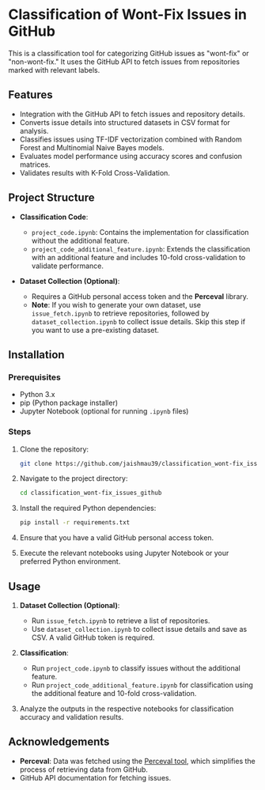 # Classification of Wont-Fix Issues in GitHub

This is a classification tool for categorizing GitHub issues as "wont-fix" or "non-wont-fix." It uses the GitHub API to fetch issues from repositories marked with relevant labels. 

## Features

- Integration with the GitHub API to fetch issues and repository details.
- Converts issue details into structured datasets in CSV format for analysis.
- Classifies issues using TF-IDF vectorization combined with Random Forest and Multinomial Naive Bayes models.
- Evaluates model performance using accuracy scores and confusion matrices.
- Validates results with K-Fold Cross-Validation.

## Project Structure

- **Classification Code**:
  - `project_code.ipynb`: Contains the implementation for classification without the additional feature.
  - `project_code_additional_feature.ipynb`: Extends the classification with an additional feature and includes 10-fold cross-validation to validate performance.

- **Dataset Collection (Optional)**:
  - Requires a GitHub personal access token and the **Perceval** library.
  - **Note**: If you wish to generate your own dataset, use `issue_fetch.ipynb` to retrieve repositories, followed by `dataset_collection.ipynb` to collect issue details. Skip this step if you want to use a pre-existing dataset.

## Installation

### Prerequisites

- Python 3.x
- pip (Python package installer)
- Jupyter Notebook (optional for running `.ipynb` files)

### Steps

1. Clone the repository:

    ```bash
    git clone https://github.com/jaishmau39/classification_wont-fix_issues_github.git
    ```

2. Navigate to the project directory:

    ```bash
    cd classification_wont-fix_issues_github
    ```

3. Install the required Python dependencies:

    ```bash
    pip install -r requirements.txt
    ```

4. Ensure that you have a valid GitHub personal access token.

5. Execute the relevant notebooks using Jupyter Notebook or your preferred Python environment.

## Usage

1. **Dataset Collection (Optional)**:
   - Run `issue_fetch.ipynb` to retrieve a list of repositories.
   - Use `dataset_collection.ipynb` to collect issue details and save as CSV. A valid GitHub token is required.
     
2. **Classification**:
   - Run `project_code.ipynb` to classify issues without the additional feature.
   - Run `project_code_additional_feature.ipynb` for classification using the additional feature and 10-fold cross-validation.

3. Analyze the outputs in the respective notebooks for classification accuracy and validation results.

## Acknowledgements

- **Perceval**: Data was fetched using the [Perceval tool](https://github.com/chaoss/grimoirelab-perceval), which simplifies the process of retrieving data from GitHub.
- GitHub API documentation for fetching issues.




